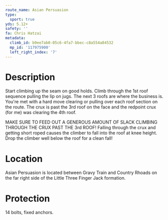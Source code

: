 ```yaml
---
route_name: Asian Persuasion
type:
  sport: true
yds: 5.12+
safety: ''
fa: Chris Hatzai
metadata:
  climb_id: b9ee7ab0-05c6-4fa7-bbec-c8a554a84532
  mp_id: '117975900'
  left_right_index: '7'
---
```

# Description
Start climbing up the seam on good holds. Climb through the 1st roof sequence pulling the lip on jugs. The next 3 roofs are where the business is. You're met with a hard move clearing or pulling over each roof section on the route. The crux is past the 3rd roof on the face and the redpoint crux (for me) was clearing the 4th roof.

MAKE SURE TO FEED OUT A GENEROUS AMOUNT OF SLACK CLIMBING THROUGH THE CRUX PAST THE 3rd ROOF! Falling through the crux and getting short roped causes the climber to fall into the roof at knee height. Drop the climber well below the roof for a clean fall!

# Location
Asian Persuasion is located between Gravy Train and Country Rhoads on the far right side of the Little Three Finger Jack formation.

# Protection
14 bolts, fixed anchors.
